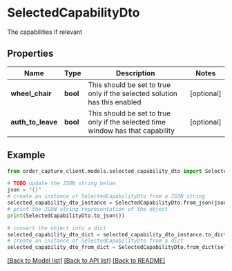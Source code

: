 # SelectedCapabilityDto

The capabilities if relevant

## Properties

Name | Type | Description | Notes
------------ | ------------- | ------------- | -------------
**wheel_chair** | **bool** | This should be set to true only if the selected solution has this enabled | [optional] 
**auth_to_leave** | **bool** | This should be set to true only if the selected time window has that capability | [optional] 

## Example

```python
from order_capture_client.models.selected_capability_dto import SelectedCapabilityDto

# TODO update the JSON string below
json = "{}"
# create an instance of SelectedCapabilityDto from a JSON string
selected_capability_dto_instance = SelectedCapabilityDto.from_json(json)
# print the JSON string representation of the object
print(SelectedCapabilityDto.to_json())

# convert the object into a dict
selected_capability_dto_dict = selected_capability_dto_instance.to_dict()
# create an instance of SelectedCapabilityDto from a dict
selected_capability_dto_from_dict = SelectedCapabilityDto.from_dict(selected_capability_dto_dict)
```
[[Back to Model list]](../README.md#documentation-for-models) [[Back to API list]](../README.md#documentation-for-api-endpoints) [[Back to README]](../README.md)


